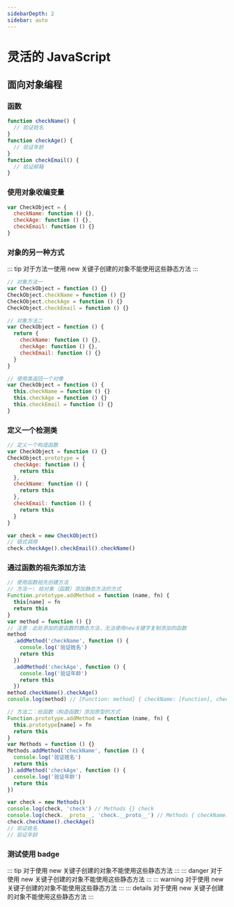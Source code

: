 ```yaml
---
sidebarDepth: 2
sidebar: auto
---
```


# 灵活的 JavaScript

## 面向对象编程

### 函数

```js
function checkName() {
  // 验证姓名
}
function checkAge() {
  // 验证年龄
}
function checkEmail() {
  // 验证邮箱
}
```

### 使用对象收编变量

```js
var CheckObject = {
  checkName: function () {},
  checkAge: function () {},
  checkEmail: function () {}
}
```

### 对象的另一种方式

::: tip
对于方法一使用 new 关键子创建的对象不能使用这些静态方法
:::

```js
// 对象方法一
var CheckObject = function () {}
CheckObject.checkName = function () {}
CheckObject.checkAge = function () {}
CheckObject.checkEmail = function () {}

// 对象方法二
var CheckObject = function () {
  return {
    checkName: function () {},
    checkAge: function () {},
    checkEmail: function () {}
  }
}

// 使用类返回一个对像
var CheckObject = function () {
  this.checkName = function () {}
  this.checkAge = function () {}
  this.checkEmail = function () {}
}
```

### 定义一个检测类

```js
// 定义一个构造函数
var CheckObject = function () {}
CheckObject.prototype = {
  checkAge: function () {
    return this
  },
  checkName: function () {
    return this
  },
  checkEmail: function () {
    return this
  }
}

var check = new CheckObject()
// 链式调用
check.checkAge().checkEmail().checkName()
```

### 通过函数的祖先添加方法

```js
// 使用函数祖先创建方法
// 方法一: 给对象（函数）添加静态方法的方式
Function.prototype.addMethod = function (name, fn) {
  this[name] = fn
  return this
}
var method = function () {}
// 注意：此处添加的是函数的静态方法，无法使用new关键字复制添加的函数
method
  .addMethod('checkName', function () {
    console.log('验证姓名')
    return this
  })
  .addMethod('checkAge', function () {
    console.log('验证年龄')
    return this
  })
method.checkName().checkAge()
console.log(method) // [Function: method] { checkName: [Function], checkAge: [Function] }

// 方法二：给函数（构造函数）添加原型的方式
Function.prototype.addMethod = function (name, fn) {
  this.prototype[name] = fn
  return this
}
var Methods = function () {}
Methods.addMethod('checkName', function () {
  console.log('验证姓名')
  return this
}).addMethod('checkAge', function () {
  console.log('验证年龄')
  return this
})

var check = new Methods()
console.log(check, 'check') // Methods {} check
console.log(check.__proto__, 'check.__proto__') // Methods { checkName: [Function], checkAge: [Function] } check.__proto__
check.checkName().checkAge()
// 验证姓名
// 验证年龄
```

### 测试使用 badge

::: tip
对于使用 new 关键子创建的对象不能使用这些静态方法
:::
::: danger
对于使用 new 关键子创建的对象不能使用这些静态方法
:::
::: warning
对于使用 new 关键子创建的对象不能使用这些静态方法
:::
::: details
对于使用 new 关键子创建的对象不能使用这些静态方法
:::
